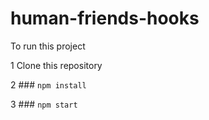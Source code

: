 # human-friends-hooks 

To run this project

1 Clone this repository

2 ### `npm install`

3 ### `npm start`

